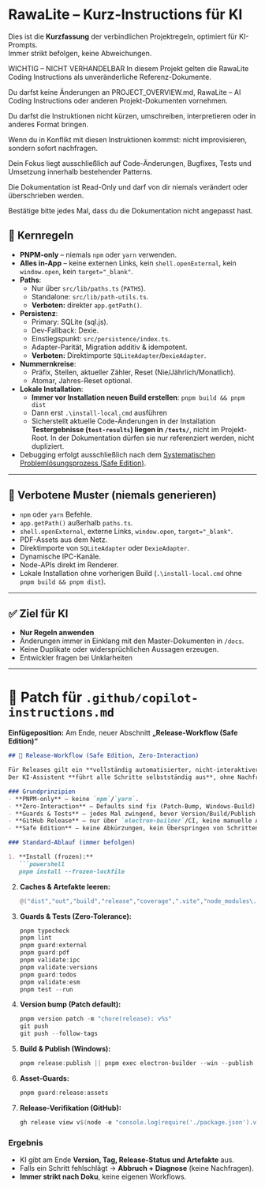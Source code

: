 # RawaLite – Kurz-Instructions für KI

Dies ist die **Kurzfassung** der verbindlichen Projektregeln, optimiert für KI-Prompts.  
Immer strikt befolgen, keine Abweichungen.

WICHTIG – NICHT VERHANDELBAR
In diesem Projekt gelten die RawaLite Coding Instructions als unveränderliche Referenz-Dokumente.

Du darfst keine Änderungen an PROJECT_OVERVIEW.md, RawaLite – AI Coding Instructions oder anderen Projekt-Dokumenten vornehmen.

Du darfst die Instruktionen nicht kürzen, umschreiben, interpretieren oder in anderes Format bringen.

Wenn du in Konflikt mit diesen Instruktionen kommst: nicht improvisieren, sondern sofort nachfragen.

Dein Fokus liegt ausschließlich auf Code-Änderungen, Bugfixes, Tests und Umsetzung innerhalb bestehender Patterns.

Die Dokumentation ist Read-Only und darf von dir niemals verändert oder überschrieben werden.

Bestätige bitte jedes Mal, dass du die Dokumentation nicht angepasst hast.

## 🔑 Kernregeln

- **PNPM-only** – niemals `npm` oder `yarn` verwenden.  
- **Alles in-App** – keine externen Links, kein `shell.openExternal`, kein `window.open`, kein `target="_blank"`.  
- **Paths**:  
  - Nur über `src/lib/paths.ts` (`PATHS`).  
  - Standalone: `src/lib/path-utils.ts`.  
  - **Verboten:** direkter `app.getPath()`.  
- **Persistenz**:  
  - Primary: SQLite (sql.js).  
  - Dev-Fallback: Dexie.  
  - Einstiegspunkt: `src/persistence/index.ts`.  
  - Adapter-Parität, Migration additiv & idempotent.  
  - **Verboten:** Direktimporte `SQLiteAdapter`/`DexieAdapter`.  
- **Nummernkreise**:  
  - Präfix, Stellen, aktueller Zähler, Reset (Nie/Jährlich/Monatlich).  
  - Atomar, Jahres-Reset optional.  
- **Lokale Installation**:
  - **Immer vor Installation neuen Build erstellen**: `pnpm build && pnpm dist`
  - Dann erst `.\install-local.cmd` ausführen
  - Sicherstellt aktuelle Code-Änderungen in der Installation
 **Testergebnisse (`test-results`) liegen in `/tests/`**, nicht im Projekt-Root. In der Dokumentation dürfen sie nur referenziert werden, nicht dupliziert.
 - Debugging erfolgt ausschließlich nach dem 
  [Systematischen Problemlösungsprozess (Safe Edition)](../development/DEBUGGING_STANDARDS.md).
---

## 🚫 Verbotene Muster (niemals generieren)

- `npm` oder `yarn` Befehle.  
- `app.getPath()` außerhalb `paths.ts`.  
- `shell.openExternal`, externe Links, `window.open`, `target="_blank"`.  
- PDF-Assets aus dem Netz.  
- Direktimporte von `SQLiteAdapter` oder `DexieAdapter`.  
- Dynamische IPC-Kanäle.  
- Node-APIs direkt im Renderer.
- Lokale Installation ohne vorherigen Build (`.\install-local.cmd` ohne `pnpm build && pnpm dist`).

---

## ✅ Ziel für KI
- **Nur Regeln anwenden** 
- Änderungen immer in Einklang mit den Master-Dokumenten in `/docs`.  
- Keine Duplikate oder widersprüchlichen Aussagen erzeugen.  
- Entwickler fragen bei Unklarheiten
---

# 📄 Patch für `.github/copilot-instructions.md`

**Einfügeposition:** Am Ende, neuer Abschnitt **„Release-Workflow (Safe Edition)“**

````markdown
## 🚀 Release-Workflow (Safe Edition, Zero-Interaction)

Für Releases gilt ein **vollständig automatisierter, nicht-interaktiver Ablauf**.  
Der KI-Assistent **führt alle Schritte selbstständig aus**, ohne Nachfragen oder To-Dos an den Benutzer.  

### Grundprinzipien
- **PNPM-only** – keine `npm`/`yarn`.  
- **Zero-Interaction** – Defaults sind fix (Patch-Bump, Windows-Build).  
- **Guards & Tests** – jedes Mal zwingend, bevor Version/Build/Publish ausgeführt wird.  
- **GitHub Release** – nur über `electron-builder`/CI, keine manuelle Assets.  
- **Safe Edition** – keine Abkürzungen, kein Überspringen von Schritten.  

### Standard-Ablauf (immer befolgen)

1. **Install (frozen):**
   ```powershell
   pnpm install --frozen-lockfile
````

2. **Caches & Artefakte leeren:**

   ```powershell
   @("dist","out","build","release","coverage",".vite","node_modules\.vite",".cache",".electron-builder","tests\test-results") | % { if (Test-Path $_) { Remove-Item -Recurse -Force $_ } }
   ```

3. **Guards & Tests (Zero-Tolerance):**

   ```powershell
   pnpm typecheck
   pnpm lint
   pnpm guard:external
   pnpm guard:pdf
   pnpm validate:ipc
   pnpm validate:versions
   pnpm guard:todos
   pnpm validate:esm
   pnpm test --run
   ```

4. **Version bump (Patch default):**

   ```powershell
   pnpm version patch -m "chore(release): v%s"
   git push
   git push --follow-tags
   ```

5. **Build & Publish (Windows):**

   ```powershell
   pnpm release:publish || pnpm exec electron-builder --win --publish always
   ```

6. **Asset-Guards:**

   ```powershell
   pnpm guard:release:assets
   ```

7. **Release-Verifikation (GitHub):**

   ```powershell
   gh release view v$(node -e "console.log(require('./package.json').version)") --json name,tagName,assets
   ```

### Ergebnis

* KI gibt am Ende **Version, Tag, Release-Status und Artefakte** aus.
* Falls ein Schritt fehlschlägt → **Abbruch + Diagnose** (keine Nachfragen).
* **Immer strikt nach Doku**, keine eigenen Workflows.

